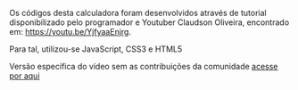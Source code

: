 Os códigos desta calculadora foram desenvolvidos através de tutorial disponibilizado pelo programador e Youtuber Claudson Oliveira, encontrado em: https://youtu.be/YjfyaaEnjrg. 

Para tal, utilizou-se JavaScript, CSS3 e HTML5

Versão específica do vídeo sem as contribuições da comunidade <a href="https://github.com/queroserprogramador/calculadora/tree/072bd72973c9d4918a6f896662f308984d6a1e1a"> acesse por aqui </a>

